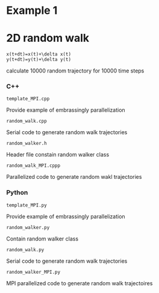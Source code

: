 Example 1
==============

# 2D random walk

	x(t+dt)=x(t)+\delta x(t) 
	y(t+dt)=y(t)+\delta y(t)

calculate 10000 random trajectory for 10000 time steps 

### C++

	template_MPI.cpp   
Provide example of embrassingly parallelization

	random_walk.cpp
Serial code to generate random walk trajectories

	random_walker.h
Header file constain random walker class

	random_walk_MPI.cppp
Parallelized code to generate random wakl trajectories

### Python

	template_MPI.py
Provide example of embrassingly parallelization

	random_walker.py
Contain random walker class

	random_walk.py
Serial code to generate random walk trajectories

	random_walker_MPI.py
MPI parallelized code to generate random walk trajectoires
